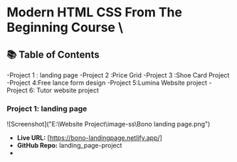 # Modern HTML CSS From The Beginning Course \
## 📚 Table of Contents
-Project 1 : landing page 
-Project 2 :Price Grid
-Project 3 :Shoe Card Project
-Project 4:Free lance form design
-Project 5:Lumina Website project
-Project 6: Tutor website project

### Project 1:  landing page
![Screenshot]("E:\Website Project\image-ss\Bono landing page.png")
- **Live URL:** [https://bono-landingpage.netlify.app/]
- **GitHub Repo:** landing_page-project
- 
